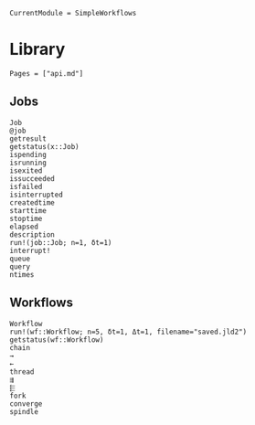 ```@meta
CurrentModule = SimpleWorkflows
```

# Library

```@contents
Pages = ["api.md"]
```

## Jobs

```@docs
Job
@job
getresult
getstatus(x::Job)
ispending
isrunning
isexited
issucceeded
isfailed
isinterrupted
createdtime
starttime
stoptime
elapsed
description
run!(job::Job; n=1, δt=1)
interrupt!
queue
query
ntimes
```

## Workflows

```@docs
Workflow
run!(wf::Workflow; n=5, δt=1, Δt=1, filename="saved.jld2")
getstatus(wf::Workflow)
chain
→
←
thread
⇶
⬱
fork
converge
spindle
```
